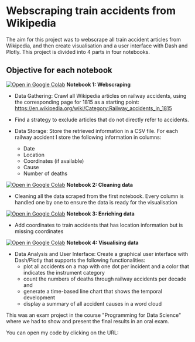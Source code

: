 # Webscraping train accidents from Wikipedia

The aim for this project was to webscrape all train accident articles from Wikipedia, and then create visualisation and a user interface with Dash and Plotly. 
This project is divided into 4 parts in four notebooks.

## Objective for each notebook

[![Open in Google Colab](https://colab.research.google.com/assets/colab-badge.svg)](https://colab.research.google.com/github/Julardzija/Train-project/blob/main/Notebooks/1WebscrapingTrainAccidents.ipynb)
**Notebook 1: Webscraping** 


* Data Gathering: Crawl all Wikipedia articles on railway accidents, using the corresponding page for 1815 as a starting point: 
     https://en.wikipedia.org/wiki/Category:Railway_accidents_in_1815
     
* Find a strategy to exclude articles that do not directly refer to accidents.

* Data Storage: Store the retrieved information in a CSV file. For each railway accident I store the following information in columns: 
     - Date
     - Location
     - Coordinates (if available)
     - Cause
     - Number of deaths
       
       
[![Open in Google Colab](https://colab.research.google.com/assets/colab-badge.svg)](https://colab.research.google.com/github/Julardzija/Train-project/blob/main/Notebooks/2CleaningData.ipynb) **Notebook 2: Cleaning data**

* Cleaning all the data scraped from the first notebook. Every column is handled one by one to ensure the data is ready for the visualisation

[![Open in Google Colab](https://colab.research.google.com/assets/colab-badge.svg)](https://colab.research.google.com/github/Julardzija/Train-project/blob/main/Notebooks/3EnrichData.ipynb) **Notebook 3: Enriching data**

* Add coordinates to train accidents that has location information but is missing coordinates 

[![Open in Google Colab](https://colab.research.google.com/assets/colab-badge.svg)](https://colab.research.google.com/github/Julardzija/Train-project/blob/main/Notebooks/4VisualisingTrainAccidents.ipynb) **Notebook 4: Visualising data** 


* Data Analysis and User Interface: Create a graphical user interface with Dash/Plotly that supports the following functionalities:
     - plot all accidents on a map with one dot per incident and a color that indicates the instrument category
     - count the numbers of deaths through railway accidents per decade and 
     - generate a time-based line chart that shows the temporal development
     - display a summary of all accident causes in a word cloud




This was an exam project in the course "Programming for Data Science" where we had to show and present the final results in an oral exam.


You can open my code by clicking on the URL: 




